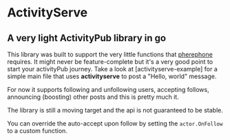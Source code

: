 # ActivityServe

## A very light ActivityPub library in go

This library was built to support the very little functions that [pherephone](https://github.com/writeas/pherephone) requires. It might never be feature-complete but it's a very good point to start your activityPub journey. Take a look at [activityserve-example] for a simple main file that uses **activityserve** to post a "Hello, world" message.

For now it supports following and unfollowing users, accepting follows, announcing (boosting) other posts and this is pretty much it. 

The library is still a moving target and the api is not guaranteed to be stable.

You can override the auto-accept upon follow by setting the `actor.OnFollow` to a custom function. 
